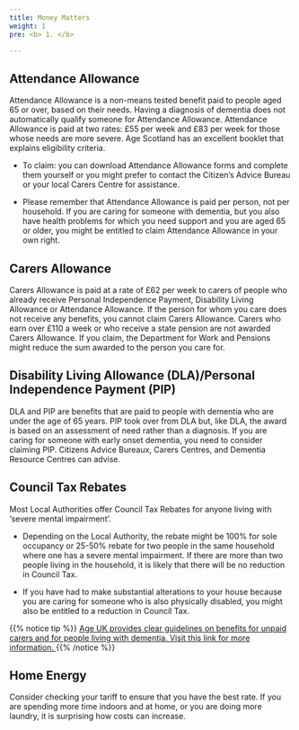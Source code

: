 ```yaml
---
title: Money Matters
weight: 1
pre: <b> 1. </b>

---
```


## Attendance Allowance

Attendance Allowance is a non-means tested benefit paid to people aged 65 or
over, based on their needs. Having a diagnosis of dementia does not automatically
qualify someone for Attendance Allowance. Attendance Allowance is paid at two
rates: £55 per week and £83 per week for those whose needs are more severe. Age
Scotland has an excellent booklet that explains eligibility criteria.

* To claim: you can download Attendance Allowance forms and complete them
yourself or you might prefer to contact the Citizen’s Advice Bureau or your local
Carers Centre for assistance.

* Please remember that Attendance Allowance is paid per person, not per
household. If you are caring for someone with dementia, but you also have
health problems for which you need support and you are aged 65 or older, you
might be entitled to claim Attendance Allowance in your own right.

## Carers Allowance
Carers Allowance is paid at a rate of £62 per week to carers of people who already
receive Personal Independence Payment, Disability Living Allowance or Attendance
Allowance. If the person for whom you care does not receive any benefits, you
cannot claim Carers Allowance. Carers who earn over £110 a week or who receive a
state pension are not awarded Carers Allowance. If you claim, the Department for
Work and Pensions might reduce the sum awarded to the person you care for.

## Disability Living Allowance (DLA)/Personal Independence Payment (PIP)

DLA and PIP are benefits that are paid to people with dementia who are under the
age of 65 years. PIP took over from DLA but, like DLA, the award is based on an
assessment of need rather than a diagnosis. If you are caring for someone with
early onset dementia, you need to consider claiming PIP. Citizens Advice Bureaux,
Carers Centres, and Dementia Resource Centres can advise.

## Council Tax Rebates

Most Local Authorities offer Council Tax Rebates for anyone living with ‘severe
mental impairment’.

* Depending on the Local Authority, the rebate might be 100% for sole occupancy
or 25-50% rebate for two people in the same household where one has a severe
mental impairment. If there are more than two people living in the household,
it is likely that there will be no reduction in Council Tax.

* If you have had to make substantial alterations to your house because you are
caring for someone who is also physically disabled, you might also be entitled
to a reduction in Council Tax.

{{% notice tip %}}
<a href="http://www.ageuk.org.uk/home-and-care/caring-for-someone-with-dementia/getting-support/">Age UK provides clear guidelines on benefits for unpaid carers and for people living with dementia. Visit this link for more information. <i class='fa fa-external-link'></i></a>
{{% /notice %}}

## Home Energy

Consider checking your tariff to ensure that you have the best rate. If you are
spending more time indoors and at home, or you are doing more laundry, it is
surprising how costs can increase.
